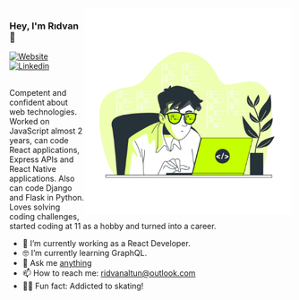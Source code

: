 <img align="right" src="https://github.com/ridvanaltun/ridvanaltun/blob/master/illustration.jpg" alt="Illustration of Rıdvan Altun at work" width=370px height=auto/>

### Hey, I'm Rıdvan 👋

[![Website](https://img.shields.io/badge/ridvanaltun.github.io-UP-green?logo=link&style=for-the-badge)](https://ridvanaltun.github.io/)
[![Linkedin](https://img.shields.io/badge/linkedin-%230077B5.svg?&style=for-the-badge&logo=linkedin&logoColor=white)](https://www.linkedin.com/in/ridvanaltun/)
<br><br>

Competent and confident about web technologies. Worked on JavaScript almost 2 years, can code React applications, Express APIs and React Native applications. Also can code Django and Flask in Python. Loves solving coding challenges, started coding at 11 as a hobby and turned into a career.

- 📱 I’m currently working as a React Developer.
- 🤓 I’m currently learning GraphQL.
- 💬 Ask me [anything](https://github.com/ridvanaltun/ridvanaltun/issues)
- 📫 How to reach me: [ridvanaltun@outlook.com](mailto:ridvanaltun@outlook.com?subject=[GitHub]%20Your%20Title)
- 🧑‍🎤 Fun fact: Addicted to skating!

